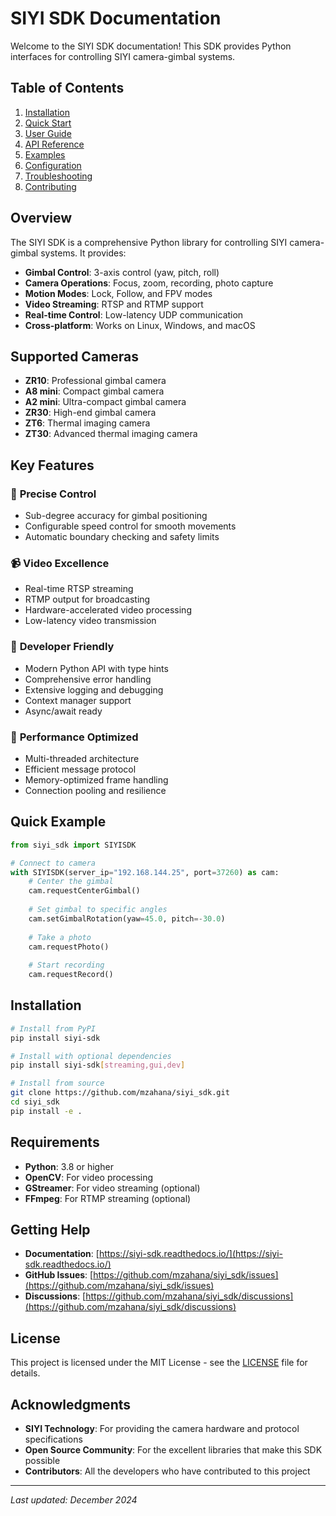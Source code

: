 # SIYI SDK Documentation

Welcome to the SIYI SDK documentation! This SDK provides Python interfaces for controlling SIYI camera-gimbal systems.

## Table of Contents

1. [Installation](installation.md)
2. [Quick Start](quickstart.md)
3. [User Guide](userguide.md)
4. [API Reference](api.md)
5. [Examples](examples.md)
6. [Configuration](configuration.md)
7. [Troubleshooting](troubleshooting.md)
8. [Contributing](contributing.md)

## Overview

The SIYI SDK is a comprehensive Python library for controlling SIYI camera-gimbal systems. It provides:

- **Gimbal Control**: 3-axis control (yaw, pitch, roll)
- **Camera Operations**: Focus, zoom, recording, photo capture
- **Motion Modes**: Lock, Follow, and FPV modes
- **Video Streaming**: RTSP and RTMP support
- **Real-time Control**: Low-latency UDP communication
- **Cross-platform**: Works on Linux, Windows, and macOS

## Supported Cameras

- **ZR10**: Professional gimbal camera
- **A8 mini**: Compact gimbal camera
- **A2 mini**: Ultra-compact gimbal camera
- **ZR30**: High-end gimbal camera
- **ZT6**: Thermal imaging camera
- **ZT30**: Advanced thermal imaging camera

## Key Features

### 🎯 **Precise Control**
- Sub-degree accuracy for gimbal positioning
- Configurable speed control for smooth movements
- Automatic boundary checking and safety limits

### 📹 **Video Excellence**
- Real-time RTSP streaming
- RTMP output for broadcasting
- Hardware-accelerated video processing
- Low-latency video transmission

### 🔧 **Developer Friendly**
- Modern Python API with type hints
- Comprehensive error handling
- Extensive logging and debugging
- Context manager support
- Async/await ready

### 🚀 **Performance Optimized**
- Multi-threaded architecture
- Efficient message protocol
- Memory-optimized frame handling
- Connection pooling and resilience

## Quick Example

```python
from siyi_sdk import SIYISDK

# Connect to camera
with SIYISDK(server_ip="192.168.144.25", port=37260) as cam:
    # Center the gimbal
    cam.requestCenterGimbal()
    
    # Set gimbal to specific angles
    cam.setGimbalRotation(yaw=45.0, pitch=-30.0)
    
    # Take a photo
    cam.requestPhoto()
    
    # Start recording
    cam.requestRecord()
```

## Installation

```bash
# Install from PyPI
pip install siyi-sdk

# Install with optional dependencies
pip install siyi-sdk[streaming,gui,dev]

# Install from source
git clone https://github.com/mzahana/siyi_sdk.git
cd siyi_sdk
pip install -e .
```

## Requirements

- **Python**: 3.8 or higher
- **OpenCV**: For video processing
- **GStreamer**: For video streaming (optional)
- **FFmpeg**: For RTMP streaming (optional)

## Getting Help

- **Documentation**: [https://siyi-sdk.readthedocs.io/](https://siyi-sdk.readthedocs.io/)
- **GitHub Issues**: [https://github.com/mzahana/siyi_sdk/issues](https://github.com/mzahana/siyi_sdk/issues)
- **Discussions**: [https://github.com/mzahana/siyi_sdk/discussions](https://github.com/mzahana/siyi_sdk/discussions)

## License

This project is licensed under the MIT License - see the [LICENSE](../LICENSE) file for details.

## Acknowledgments

- **SIYI Technology**: For providing the camera hardware and protocol specifications
- **Open Source Community**: For the excellent libraries that make this SDK possible
- **Contributors**: All the developers who have contributed to this project

---

*Last updated: December 2024* 